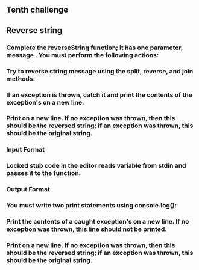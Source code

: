 ## Tenth challenge
## Reverse string

### Complete the reverseString function; it has one parameter, message . You must perform the following actions:

### Try to reverse string message using the split, reverse, and join methods.
### If an exception is thrown, catch it and print the contents of the exception's  on a new line.
### Print  on a new line. If no exception was thrown, then this should be the reversed string; if an exception was thrown, this should be the original string.
### Input Format

### Locked stub code in the editor reads variable  from stdin and passes it to the function.

### Output Format
### You must write two print statements using console.log():

### Print the contents of a caught exception's  on a new line. If no exception was thrown, this line should not be printed.
### Print  on a new line. If no exception was thrown, then this should be the reversed string; if an exception was thrown, this should be the original string.